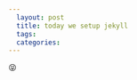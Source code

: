 ```yaml
---
  layout: post
  title: today we setup jekyll
  tags:
  categories:
---
```


:stuck_out_tongue_closed_eyes:

